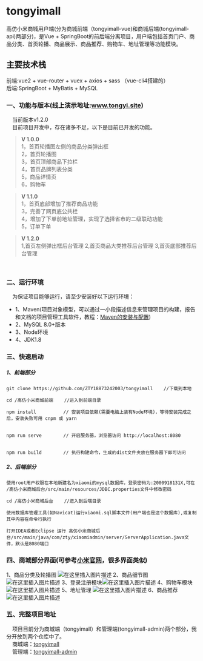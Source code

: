 # tongyimall
高仿小米商城用户端(分为商城前端（tongyimall-vue)和商城后端(tongyimall-api)两部分)，是Vue + SpringBoot的前后端分离项目，用户端包括首页门户、商品分类、首页轮播、商品展示、商品推荐、购物车、地址管理等功能模块。

## 主要技术栈
前端:vue2 + vue-router + vuex + axios + sass （vue-cli4搭建的）<br>
后端:SpringBoot + MyBatis + MySQL


### 一、功能与版本(线上演示地址:www.tongyi.site)
&nbsp;&nbsp;&nbsp;&nbsp;当前版本v1.2.0<br>
&nbsp;&nbsp;&nbsp;&nbsp;目前项目开发中，存在诸多不足，以下是目前已开发的功能。<br>

>**V 1.0.0**<br>
>1，首页轮播图左侧的商品分类弹出框<br>
>2，首页轮播图<br>
>3，首页顶部商品下拉栏<br>
>4，首页品牌列表分类<br>
>5，商品详情页<br>
>6，购物车<br>

>**V 1.1.0**<br>
>1，首页底部增加了推荐商品功能<br>
>3，完善了网页底公共栏<br>
>4，增加了下单前地址管理，实现了选择省市的二级联动功能<br>
>5，订单下单<br>

>**V 1.2.0**<br>
>1,首页左侧弹出框后台管理
>2,首页商品大类推荐后台管理
>3,首页底部推荐后台管理
<br>

### 二、运行环境
&nbsp;&nbsp;&nbsp;&nbsp;为保证项目能够运行，请至少安装好以下运行环境：
 + 1、Maven(项目对象模型，可以通过一小段描述信息来管理项目的构建，报告和文档的项目管理工具软件，教程：[Maven的安装与配置](https://blog.csdn.net/a805814077/article/details/100545928))
 + 2、MySQL 8.0+版本
 + 3、Node环境
 + 4、JDK1.8

 
### 三、快速启动
##### 1、前端部分
```
git clone https://github.com/ZTY18873242003/tongyimall    //下载到本地

cd /高仿小米商城前端    //进入到前端目录

npm install          // 安装项目依赖(需要电脑上装有Node环境)，等待安装完成之后，安装失败可用 cnpm 或 yarn


npm run serve        // 开启服务器，浏览器访问 http://localhost:8080


npm run build        // 执行构建命令，生成的dist文件夹放在服务器下即可访问
```

<div STYLE="page-break-after: always;"></div>

##### 2、后端部分
```
使用root用户权限在本地新建名为xiaomi的mysql数据库，登录密码为:2000918131X,可在 /高仿小米商城后台/src/main/resources/JDBC.properties文件中修改密码

cd /高仿小米商城后台    //进入到后端目录

使用数据库管理工具(如Navicat)运行xiaomi.sql脚本文件(用户端也是这个数据库),或复制其中内容在命令行执行

打开IDEA或者Eclipse 运行 高仿小米商城后台/src/main/java/com/zty/xiaomiadmin/server/ServerApplication.java文件，默认是8080端口
```

### 四、商城部分界面(可参考[小米官网](https://www.mi.com)，很多界面类似)
1、商品分类及轮播图
![在这里插入图片描述](https://cdn.jsdelivr.net/gh/ZTY18873242003/img/优雅的使用图床/QQ截图20210301091854.jpg)
2、商品细节图
![在这里插入图片描述](https://cdn.jsdelivr.net/gh/ZTY18873242003/img/优雅的使用图床/QQ截图20210301091911.jpg)
3、登录注册模块![在这里插入图片描述](https://img-blog.csdnimg.cn/20210205215801308.jpg?x-oss-process=image/watermark,type_ZmFuZ3poZW5naGVpdGk,shadow_10,text_aHR0cHM6Ly9ibG9nLmNzZG4ubmV0L1pob25ndG9uZ3lp,size_16,color_FFFFFF,t_70)
4、购物车模块![在这里插入图片描述](https://img-blog.csdnimg.cn/20210205215804719.jpg?x-oss-process=image/watermark,type_ZmFuZ3poZW5naGVpdGk,shadow_10,text_aHR0cHM6Ly9ibG9nLmNzZG4ubmV0L1pob25ndG9uZ3lp,size_16,color_FFFFFF,t_70)
5、地址管理
![在这里插入图片描述](https://img-blog.csdnimg.cn/20210214210955903.jpg?x-oss-process=image/watermark,type_ZmFuZ3poZW5naGVpdGk,shadow_10,text_aHR0cHM6Ly9ibG9nLmNzZG4ubmV0L1pob25ndG9uZ3lp,size_16,color_FFFFFF,t_70#pic_center)
6、商品推荐
![在这里插入图片描述](https://cdn.jsdelivr.net/gh/ZTY18873242003/img/优雅的使用图床/QQ截图20210301092202.jpg)

### 五、完整项目地址
&nbsp;&nbsp;&nbsp;&nbsp;项目目前分为商城端（tongyimall）和管理端(tongyimall-admin)两个部分，我分开放到两个仓库中了。<br>
&nbsp;&nbsp;&nbsp;&nbsp;商城端：[tongyimall](https://github.com/ZTY18873242003/tongyimall) <br>
&nbsp;&nbsp;&nbsp;&nbsp;管理端：[tongyimall-admin](https://github.com/ZTY18873242003/tongyimall-admin)
